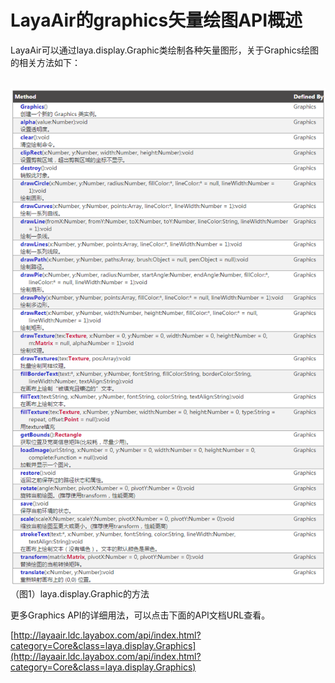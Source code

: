 # LayaAir的graphics矢量绘图API概述





​    LayaAir可以通过laya.display.Graphic类绘制各种矢量图形，关于Graphics绘图的相关方法如下：

​	![blob.png](img/1.png)<br/>
​	（图1）laya.display.Graphic的方法

更多Graphics API的详细用法，可以点击下面的API文档URL查看。

[http://layaair.ldc.layabox.com/api/index.html?category=Core&class=laya.display.Graphics](http://layaair.ldc.layabox.com/api/index.html?category=Core&class=laya.display.Graphics) 